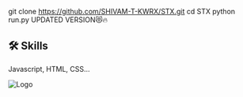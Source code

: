 git clone https://github.com/SHIVAM-T-KWRX/STX.git
cd STX
python run.py
UPDATED VERSION😻🔥



## 🛠 Skills
Javascript, HTML, CSS...


![Logo](https://dev-to-uploads.s3.amazonaws.com/uploads/articles/th5xamgrr6se0x5ro4g6.png)

